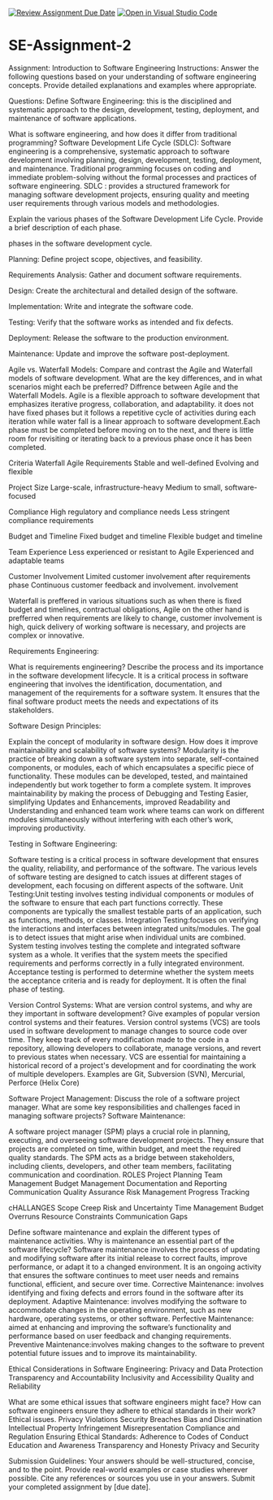 [![Review Assignment Due Date](https://classroom.github.com/assets/deadline-readme-button-24ddc0f5d75046c5622901739e7c5dd533143b0c8e959d652212380cedb1ea36.svg)](https://classroom.github.com/a/-ucQIGTc)
[![Open in Visual Studio Code](https://classroom.github.com/assets/open-in-vscode-718a45dd9cf7e7f842a935f5ebbe5719a5e09af4491e668f4dbf3b35d5cca122.svg)](https://classroom.github.com/online_ide?assignment_repo_id=15215450&assignment_repo_type=AssignmentRepo)
# SE-Assignment-2
Assignment: Introduction to Software Engineering
Instructions:
Answer the following questions based on your understanding of software engineering concepts. Provide detailed explanations and examples where appropriate.

Questions:
Define Software Engineering: this is the disciplined and systematic approach to the design, development, testing, deployment, and maintenance of software applications.

What is software engineering, and how does it differ from traditional programming?
Software Development Life Cycle (SDLC): Software engineering  is a comprehensive, systematic approach to software development involving planning, design, development, testing, deployment, and maintenance. 
Traditional programming focuses on coding and immediate problem-solving without the formal processes and practices of software engineering. 
SDLC : provides a structured framework for managing software development projects, ensuring quality and meeting user requirements through various models and methodologies.

Explain the various phases of the Software Development Life Cycle. Provide a brief description of each phase.

phases in the software development cycle.

Planning: Define project scope, objectives, and feasibility.

Requirements Analysis: Gather and document software requirements.

Design: Create the architectural and detailed design of the software.

Implementation: Write and integrate the software code.

Testing: Verify that the software works as intended and fix defects.

Deployment: Release the software to the production environment.

Maintenance: Update and improve the software post-deployment.


Agile vs. Waterfall Models:
Compare and contrast the Agile and Waterfall models of software development. What are the key differences, and in what scenarios might each be preferred?
Diffrence between Agile and the Waterfall Models.
Agile is a flexible approach to software development that emphasizes iterative progress, collaboration, and adaptability. it does not have fixed phases  but it follows a repetitive cycle of activities during each iteration while water fall is a  linear approach to software development.Each phase must be completed before moving on to the next, and there is little room for revisiting or iterating back to a previous phase once it has been completed. 

Criteria	                   Waterfall	                                                                            Agile
Requirements	        Stable and well-defined	                                             Evolving and flexible

Project Size	        Large-scale, infrastructure-heavy	                                 Medium to small, software-focused

Compliance	            High regulatory and compliance needs	                            Less stringent compliance requirements

Budget and Timeline	    Fixed budget and timeline	                                        Flexible budget and timeline

Team Experience	        Less experienced or resistant to Agile	                            Experienced and adaptable teams

Customer Involvement	Limited customer involvement after requirements phase	            Continuous customer feedback and involvement. involvement 

Waterfall is preffered in various situations such as when there is fixed budget and timelines, contractual obligations, Agile on the other hand is prefferred when  requirements are likely to change, customer involvement is high, quick delivery of working software is necessary, and projects are complex or innovative.

Requirements Engineering:

What is requirements engineering? Describe the process and its importance in the software development lifecycle.
It is a critical process in software engineering that involves the identification, documentation, and management of the requirements for a software system. It ensures that the final software product meets the needs and expectations of its stakeholders.

Software Design Principles:

Explain the concept of modularity in software design. How does it improve maintainability and scalability of software systems?
Modularity is the practice of breaking down a software system into separate, self-contained components, or modules, each of which encapsulates a specific piece of functionality. These modules can be developed, tested, and maintained independently but work together to form a complete system.
It improves maintainability by making the process of  Debugging and Testing Easier, simplifying Updates and Enhancements, improved Readability and Understanding and enhanced team work where teams can work on different modules simultaneously without interfering with each other’s work, improving productivity.

Testing in Software Engineering:

Software testing is a critical process in software development that ensures the quality, reliability, and performance of the software. The various levels of software testing are designed to catch issues at different stages of development, each focusing on different aspects of the software.
Unit Testing:Unit testing involves testing individual components or modules of the software to ensure that each part functions correctly. These components are typically the smallest testable parts of an application, such as functions, methods, or classes.
Integration Testing:focuses on verifying the interactions and interfaces between integrated units/modules. The goal is to detect issues that might arise when individual units are combined.
System testing involves testing the complete and integrated software system as a whole. It verifies that the system meets the specified requirements and performs correctly in a fully integrated environment.
Acceptance testing is performed to determine whether the system meets the acceptance criteria and is ready for deployment. It is often the final phase of testing.

Version Control Systems:
What are version control systems, and why are they important in software development? Give examples of popular version control systems and their features.
Version control systems (VCS) are tools used in software development to manage changes to source code over time. They keep track of every modification made to the code in a repository, allowing developers to collaborate, manage versions, and revert to previous states when necessary. VCS are essential for maintaining a historical record of a project's development and for coordinating the work of multiple developers.
Examples are Git, Subversion (SVN), Mercurial, Perforce (Helix Core)

Software Project Management:
Discuss the role of a software project manager. What are some key responsibilities and challenges faced in managing software projects?
Software Maintenance:

A software project manager (SPM) plays a crucial role in planning, executing, and overseeing software development projects. They ensure that projects are completed on time, within budget, and meet the required quality standards. The SPM acts as a bridge between stakeholders, including clients, developers, and other team members, facilitating communication and coordination.
ROLES
Project Planning
Team Management       Budget Management        Documentation and Reporting
Communication         Quality Assurance
Risk Management       Progress Tracking

cHALLANGES
Scope Creep             Risk and Uncertainty
Time Management         Budget Overruns
Resource Constraints    Communication Gaps


Define software maintenance and explain the different types of maintenance activities. Why is maintenance an essential part of the software lifecycle?
Software maintenance involves the process of updating and modifying software after its initial release to correct faults, improve performance, or adapt it to a changed environment. It is an ongoing activity that ensures the software continues to meet user needs and remains functional, efficient, and secure over time.
Corrective Maintenance: involves identifying and fixing defects and errors found in the software after its deployment.
Adaptive Maintenance: involves modifying the software to accommodate changes in the operating environment, such as new hardware, operating systems, or other software.
Perfective Maintenance:  aimed at enhancing and improving the software’s functionality and performance based on user feedback and changing requirements.
Preventive Maintenance:involves making changes to the software to prevent potential future issues and to improve its maintainability.

Ethical Considerations in Software Engineering:
Privacy and Data Protection
Transparency and Accountability
Inclusivity and Accessibility
Quality and Reliability

What are some ethical issues that software engineers might face? How can software engineers ensure they adhere to ethical standards in their work?
Ethical issues.
Privacy Violations
Security Breaches
Bias and Discrimination
Intellectual Property Infringement
Misrepresentation
Compliance and Regulation
Ensuring Ethical Standards:
Adherence to Codes of Conduct
Education and Awareness
Transparency and Honesty
Privacy and Security

Submission Guidelines:
Your answers should be well-structured, concise, and to the point.
Provide real-world examples or case studies wherever possible.
Cite any references or sources you use in your answers.
Submit your completed assignment by [due date].
